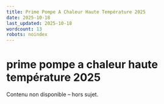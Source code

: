 ```yaml
---
title: Prime Pompe A Chaleur Haute Température 2025
date: 2025-10-18
last_updated: 2025-10-18
wordcount: 13
robots: noindex
---
```


# prime pompe a chaleur haute température 2025

Contenu non disponible – hors sujet.